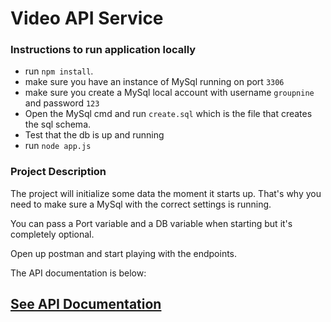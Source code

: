 # Video API Service 

### Instructions to run application locally

* run `npm install`.
* make sure you have an instance of MySql running on port `3306`
* make sure you create a MySql local account with username `groupnine` and password `123`
* Open the MySql cmd and run `create.sql` which is the file that creates the sql schema.
* Test that the db is up and running
* run `node app.js`

### Project Description

The project will initialize some data the moment it starts up. That's why you need to make sure 
a MySql with the correct settings is running. 

You can pass a Port variable and a DB variable when starting but it's completely optional. 

Open up postman and start playing with the endpoints. 

The API documentation is below: 


## [See API Documentation](https://github.com/cdcrazy2292/video-tracker/blob/master/api.md) 
